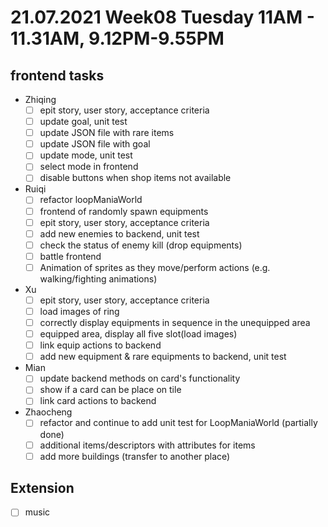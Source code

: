 # 21.07.2021 Week08 Tuesday 11AM - 11.31AM, 9.12PM-9.55PM

## frontend tasks
* Zhiqing
  - [ ] epit story, user story, acceptance criteria
  - [ ] update goal, unit test
  - [ ] update JSON file with rare items
  - [ ] update JSON file with goal
  - [ ] update mode, unit test
  - [ ] select mode in frontend
  - [ ] disable buttons when shop items not available
* Ruiqi
  - [ ] refactor loopManiaWorld
  - [ ] frontend of randomly spawn equipments
  - [ ] epit story, user story, acceptance criteria
  - [ ] add new enemies to backend, unit test
  - [ ] check the status of enemy kill (drop equipments)
  - [ ] battle frontend
  - [ ] Animation of sprites as they move/perform actions (e.g. walking/fighting animations)
* Xu
  - [ ] epit story, user story, acceptance criteria
  - [ ] load images of ring
  - [ ] correctly display equipments in sequence in the unequipped area
  - [ ] equipped area, display all five slot(load images)
  - [ ] link equip actions to backend
  - [ ] add new equipment & rare equipments to backend, unit test
* Mian
  - [ ] update backend methods on card's functionality
  - [ ] show if a card can be place on tile
  - [ ] link card actions to backend
* Zhaocheng
  - [ ] refactor and continue to add unit test for LoopManiaWorld (partially done)
  - [ ] additional items/descriptors with attributes for items
  - [ ] add more buildings (transfer to another place)

## Extension
- [ ] music